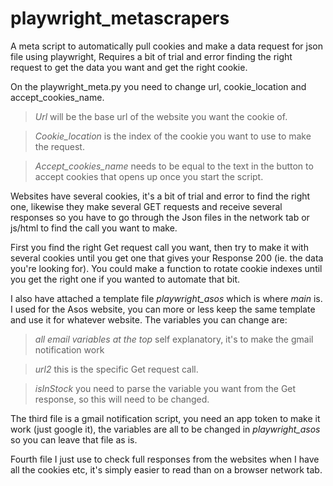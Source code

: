 # playwright_metascrapers
A meta script to automatically pull cookies and make a data request for json file using playwright,
Requires a bit of trial and error finding the right request to get the data you want and get the right cookie.

On the playwright_meta.py you need to change url, cookie_location and accept_cookies_name.

>*Url* will be the base url of the website you want the cookie of.

>*Cookie_location* is the index of the cookie you want to use to make the request.

>*Accept_cookies_name* needs to be equal to the text in the button to accept cookies that opens up once you start the script.

Websites have several cookies, it's a bit of trial and error to find the right one, likewise they make several GET requests and receive several responses so you have to go through the Json files in the network tab or js/html to find the call you want to make.

First you find the right Get request call you want, then try to make it with several cookies until you get one that gives your Response 200 (ie. the data you're looking for).
You could make a function to rotate cookie indexes until you get the right one if you wanted to automate that bit.

I also have attached a template file *playwright_asos* which is where *main* is. 
I used for the Asos website, you can more or less keep the same template and use it for whatever website. The variables you can change are:
>*all email variables at the top* self explanatory, it's to make the gmail notification work

>*url2* this is the specific Get request call.

>*isInStock* you need to parse the variable you want from the Get response, so this will need to be changed.

The third file is a gmail notification script, you need an app token to make it work (just google it), the variables are all to be changed in *playwright_asos* so you can leave that file as is.

Fourth file I just use to check full responses from the websites when I have all the cookies etc, it's simply easier to read than on a browser network tab.
